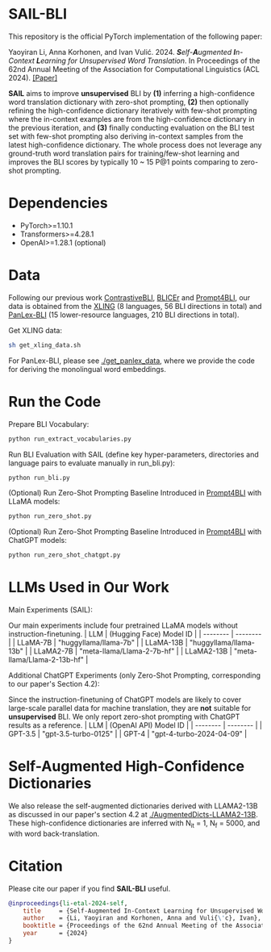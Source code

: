 # SAIL-BLI
This repository is the official PyTorch implementation of the following paper:

Yaoyiran Li, Anna Korhonen, and Ivan Vulić. 2024. ***S**elf-**A**ugmented **I**n-Context **L**earning for Unsupervised Word Translation*. In Proceedings of the 62nd Annual Meeting of the Association for Computational Linguistics (ACL 2024). [[Paper]](https://arxiv.org/abs/2402.10024)

**SAIL** aims to improve **unsupervised** BLI by **(1)** inferring a high-confidence word translation dictionary with zero-shot prompting, **(2)** then optionally refining the high-confidence dictionary iteratively with few-shot prompting where the in-context examples are from the high-confidence dictionary in the previous iteration, and **(3)** finally conducting evaluation on the BLI test set with few-shot prompting also deriving in-context samples from the latest high-confidence dictionary. The whole process does not leverage any ground-truth word translation pairs for training/few-shot learning and improves the BLI scores by typically 10 ~ 15 P@1 points comparing to zero-shot prompting.

# Dependencies
- PyTorch>=1.10.1
- Transformers>=4.28.1
- OpenAI>=1.28.1 (optional)
# Data
Following our previous work [ContrastiveBLI](https://github.com/cambridgeltl/ContrastiveBLI/), [BLICEr](https://github.com/cambridgeltl/BLICEr) and [Prompt4BLI](https://github.com/cambridgeltl/prompt4bli), our data is obtained from the [XLING](https://github.com/codogogo/xling-eval) (8 languages, 56 BLI directions in total) and [PanLex-BLI](https://github.com/cambridgeltl/panlex-bli) (15 lower-resource languages, 210 BLI directions in total).

Get XLING data:
```bash
sh get_xling_data.sh
```

For PanLex-BLI, please see [./get_panlex_data](./get_panlex_data), where we provide the code for deriving the monolingual word embeddings.

# Run the Code
Prepare BLI Vocabulary:
```bash
python run_extract_vocabularies.py
```

Run BLI Evaluation with SAIL (define key hyper-parameters, directories and language pairs to evaluate manually in run_bli.py):
```bash
python run_bli.py
```

(Optional) Run Zero-Shot Prompting Baseline Introduced in [Prompt4BLI](https://github.com/cambridgeltl/prompt4bli) with LLaMA models:
```bash
python run_zero_shot.py
```

(Optional) Run Zero-Shot Prompting Baseline Introduced in [Prompt4BLI](https://github.com/cambridgeltl/prompt4bli) with ChatGPT models:
```bash
python run_zero_shot_chatgpt.py
```


# LLMs Used in Our Work

Main Experiments (SAIL):

Our main experiments include four pretrained LLaMA models without instruction-finetuning.
| LLM | (Hugging Face) Model ID |
| -------- | -------- |
| LLaMA-7B | "huggyllama/llama-7b" |
| LLaMA-13B | "huggyllama/llama-13b" |
| LLaMA2-7B | "meta-llama/Llama-2-7b-hf" |
| LLaMA2-13B | "meta-llama/Llama-2-13b-hf" |


Additional ChatGPT Experiments (only Zero-Shot Prompting, corresponding to our paper's Section 4.2):

Since the instruction-finetuning of ChatGPT models are likely to cover large-scale parallel data for machine translation, they are **not** suitable for **unsupervised** BLI. We only report zero-shot prompting with ChatGPT results as a reference.
| LLM | (OpenAI API) Model ID |
| -------- | -------- |
| GPT-3.5 | "gpt-3.5-turbo-0125" |
| GPT-4 | "gpt-4-turbo-2024-04-09" |


# Self-Augmented High-Confidence Dictionaries
We also release the self-augmented dictionaries derived with LLAMA2-13B as discussed in our paper's section 4.2 at [./AugmentedDicts-LLAMA2-13B](./AugmentedDicts-LLAMA2-13B). These high-confidence dictionaries are inferred with N<sub>it</sub> = 1, N<sub>f</sub> = 5000, and with word back-translation.

# Citation
Please cite our paper if you find **SAIL-BLI** useful.
```bibtex
@inproceedings{li-etal-2024-self,
    title     = {Self-Augmented In-Context Learning for Unsupervised Word Translation},
    author    = {Li, Yaoyiran and Korhonen, Anna and Vuli{\'c}, Ivan},
    booktitle = {Proceedings of the 62nd Annual Meeting of the Association for Computational Linguistics},    
    year      = {2024}
}
```
